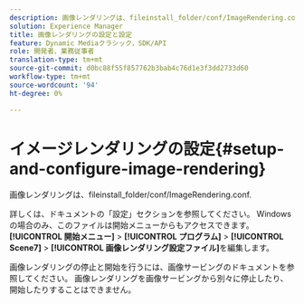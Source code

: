 ```yaml
---
description: 画像レンダリングは、fileinstall_folder/conf/ImageRendering.conf.
solution: Experience Manager
title: 画像レンダリングの設定と設定
feature: Dynamic Mediaクラシック，SDK/API
role: 開発者、業務従事者
translation-type: tm+mt
source-git-commit: d0bc88f55f857762b3bab4c76d1e3f3dd2733d60
workflow-type: tm+mt
source-wordcount: '94'
ht-degree: 0%

---
```



# イメージレンダリングの設定{#setup-and-configure-image-rendering}

画像レンダリングは、fileinstall_folder/conf/ImageRendering.conf.

詳しくは、ドキュメントの「設定」セクションを参照してください。 Windowsの場合のみ、このファイルは開始メニューからもアクセスできます。**[!UICONTROL 開始メニュー]** > **[!UICONTROL プログラム]** > **[!UICONTROL Scene7]** > **[!UICONTROL 画像レンダリング設定ファイル]**&#x200B;を編集します。

画像レンダリングの停止と開始を行うには、画像サービングのドキュメントを参照してください。 画像レンダリングを画像サービングから別々に停止したり、開始したりすることはできません。

